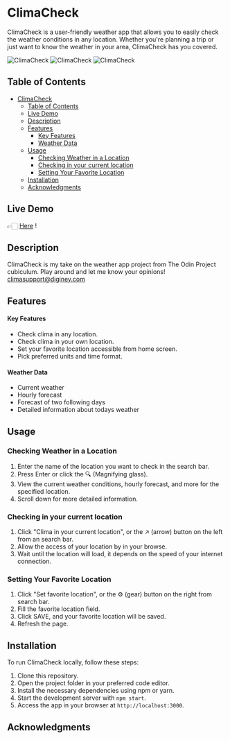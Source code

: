 # ClimaCheck

ClimaCheck is a user-friendly weather app that allows you to easily check the weather conditions in any location. 
Whether you're planning a trip or just want to know the weather in your area, ClimaCheck has you covered.


![ClimaCheck](./src/view/assets/example/Screenshot%202023-10-04%20at%2017.31.53.png)
![ClimaCheck](./src/view/assets/example/Screenshot%202023-10-04%20at%2017.33.08.png)
![ClimaCheck](./src/view/assets/example/Screenshot%202023-10-04%20at%2017.33.21.png)



## Table of Contents

- [ClimaCheck](#climacheck)
  - [Table of Contents](#table-of-contents)
  - [Live Demo](#live-demo)
  - [Description](#description)
  - [Features](#features)
      - [Key Features](#key-features)
      - [Weather Data](#weather-data)
  - [Usage](#usage)
    - [Checking Weather in a Location](#checking-weather-in-a-location)
    - [Checking in your current location](#checking-in-your-current-location)
    - [Setting Your Favorite Location](#setting-your-favorite-location)
  - [Installation](#installation)
  - [Acknowledgments](#acknowledgments)

## Live Demo
👉🏻 [Here](https://hideny.github.io/Weather-App/) !

## Description
ClimaCheck is my take on the weather app project from The Odin Project cubiculum.
Play around and let me know your opinions! 
climasupport@diginey.com



## Features

#### Key Features

- Check clima in any location.
- Check clima in your own location.
- Set your favorite location accessible from home screen.
- Pick preferred units and time format.

#### Weather Data
- Current weather
- Hourly forecast
- Forecast of two following days
- Detailed information about todays weather

## Usage

### Checking Weather in a Location

1. Enter the name of the location you want to check in the search bar.
2. Press Enter or click the 🔍 (Magnifying glass).
3. View the current weather conditions, hourly forecast, and more for the specified location.
4. Scroll down for more detailed information.
### Checking in your current location

1. Click "Clima in your current location", or the ↗️ (arrow) button on the left from an search bar.
2. Allow the access of your location by in your browse.
3. Wait until the location will load, it depends on the speed of your internet connection.

### Setting Your Favorite Location

1. Click "Set favorite location", or the ⚙️ (gear) button on the right from search bar.
2. Fill the favorite location field.
3. Click SAVE, and your favorite location will be saved.
4. Refresh the page.




## Installation

To run ClimaCheck locally, follow these steps:

1. Clone this repository.
2. Open the project folder in your preferred code editor.
3. Install the necessary dependencies using npm or yarn.
4. Start the development server with `npm start`.
5. Access the app in your browser at `http://localhost:3000`.


## Acknowledgments



